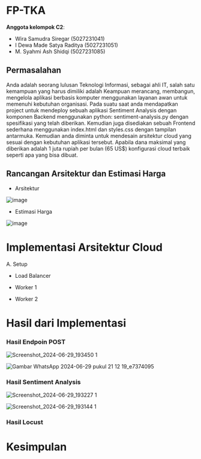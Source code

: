 # FP-TKA

**Anggota kelompok C2**:
* Wira Samudra Siregar (5027231041)
* I Dewa Made Satya Raditya (5027231051)
* M. Syahmi Ash Shidqi (5027231085)

## Permasalahan
Anda adalah seorang lulusan Teknologi Informasi, sebagai ahli IT, salah satu kemampuan yang harus dimiliki adalah Keampuan merancang, membangun, mengelola aplikasi berbasis komputer menggunakan layanan awan untuk memenuhi kebutuhan organisasi.
Pada suatu saat anda mendapatkan project untuk mendeploy sebuah aplikasi Sentiment Analysis dengan komponen Backend menggunakan python: sentiment-analysis.py dengan spesifikasi yang telah diberikan. Kemudian juga disediakan sebuah Frontend sederhana menggunakan index.html dan styles.css dengan tampilan antarmuka. 
Kemudian anda diminta untuk mendesain arsitektur cloud yang sesuai dengan kebutuhan aplikasi tersebut. Apabila dana maksimal yang diberikan adalah 1 juta rupiah per bulan (65 US$) konfigurasi cloud terbaik seperti apa yang bisa dibuat.

## Rancangan Arsitektur dan Estimasi Harga
* Arsitektur

![image](https://github.com/wscregar/FP-TKA/assets/145766477/4dbf9be3-4ae5-42fd-833a-73cf65a73e76)

* Estimasi Harga

![image](https://github.com/wscregar/FP-TKA/assets/145766477/c1459c3d-5f26-41c1-8143-6582d958502d)



# Implementasi Arsitektur Cloud

A. Setup
* Load Balancer

* Worker 1

* Worker 2

# Hasil dari Implementasi
### Hasil Endpoin POST

![Screenshot_2024-06-29_193450 1](https://github.com/wscregar/FP-TKA/assets/145766477/c3ec641f-9194-4bf6-acf4-127d1bb86cc3)

![Gambar WhatsApp 2024-06-29 pukul 21 12 19_e7374095](https://github.com/wscregar/FP-TKA/assets/145766477/145ffb55-c9aa-4e69-b80d-dceaf20b1ea5)


### Hasil Sentiment Analysis

![Screenshot_2024-06-29_193227 1](https://github.com/wscregar/FP-TKA/assets/145766477/6b91894e-6d45-46cf-880f-6452f128bdf3)

![Screenshot_2024-06-29_193144 1](https://github.com/wscregar/FP-TKA/assets/145766477/5aa72273-3397-43bb-a991-30a8fa58cffd)

### Hasil Locust 

# Kesimpulan 

